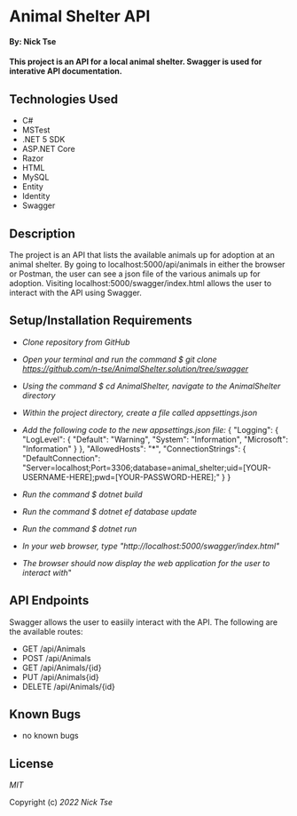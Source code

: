 # Animal Shelter API

#### By: Nick Tse

#### This project is an API for a local animal shelter. Swagger is used for interative API documentation.

## Technologies Used

* C#
* MSTest
* .NET 5 SDK
* ASP.NET Core
* Razor
* HTML
* MySQL
* Entity
* Identity
* Swagger


## Description 

The project is an API that lists the available animals up for adoption at an animal shelter. By going to localhost:5000/api/animals in either the browser or Postman, the user can see a json file of the various animals up for adoption. Visiting localhost:5000/swagger/index.html allows the user to interact with the API using Swagger.

## Setup/Installation Requirements

* _Clone repository from GitHub_
* _Open your terminal and run the command $ git clone https://github.com/n-tse/AnimalShelter.solution/tree/swagger_
* _Using the command $ cd AnimalShelter, navigate to the AnimalShelter directory_
* _Within the project directory, create a file called appsettings.json_
* _Add the following code to the new appsettings.json file:_ 
{
  "Logging": {
    "LogLevel": {
      "Default": "Warning",
      "System": "Information",
      "Microsoft": "Information"
    }
  },
  "AllowedHosts": "*",
  "ConnectionStrings": {
    "DefaultConnection": "Server=localhost;Port=3306;database=animal_shelter;uid=[YOUR-USERNAME-HERE];pwd=[YOUR-PASSWORD-HERE];"
  }
}

* _Run the command $ dotnet build_
* _Run the command $ dotnet ef database update_
* _Run the command $ dotnet run_
* _In your web browser, type "http://localhost:5000/swagger/index.html"_
* _The browser should now display the web application for the user to interact with_"

## API Endpoints

Swagger allows the user to easiily interact with the API. The following are the available routes:
* GET /api/Animals
* POST /api/Animals
* GET /api/Animals/{id}
* PUT /api/Animals{id}
* DELETE /api/Animals/{id}


## Known Bugs

* no known bugs

## License

_MIT_

Copyright (c) _2022_ _Nick Tse_